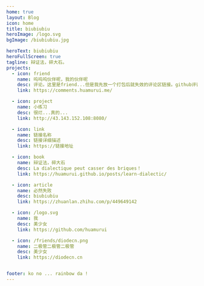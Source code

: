 ```yaml
---
home: true
layout: Blog
icon: home
title: biubiubiu
heroImage: /logo.svg
bgImage: /biubiubiu.jpg

heroText: biubiubiu
heroFullScreen: true
tagline: 辩证法，碎大石。
projects:
  - icon: friend
    name: 呜呜呜伙伴呢，我的伙伴呢
    desc: 评论。这里是friend...但是我先放一个打包后就失效的评论区链接。github评论因为抽风还有注册账号有点难用...
    link: https://comments.huamurui.me/

  - icon: project
    name: 小练习
    desc: 很烂...真的...
    link: http://43.143.152.108:8080/

  - icon: link
    name: 链接名称
    desc: 链接详细描述
    link: https://链接地址

  - icon: book
    name: 辩证法，碎大石
    desc: La dialectique peut casser des briques！
    link: https://huamurui.github.io/posts/learn-dialectic/

  - icon: article
    name: 必然失败
    desc: biubiubiu
    link: https://zhuanlan.zhihu.com/p/449649142

  - icon: /logo.svg
    name: 我
    desc: 美少女
    link: https://github.com/huamurui

  - icon: /friends/diodecn.png
    name: 二极管二极管二极管
    desc: 美少女
    link: https://diodecn.cn


footer: ko no ... rainbow da !
---
```


<!-- 这是一个博客主页的案例。

要使用此布局，你应该在页面前端设置 `layout: Blog` 和 `home: true`。

相关配置文档请见 [博客主页](https://vuepress-theme-hope.github.io/v2/zh/guide/blog/home/)。 -->
